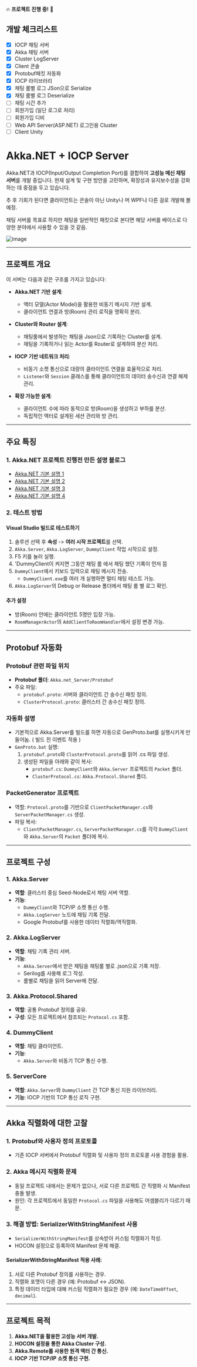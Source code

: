 🔥 **프로젝트 진행 중!** 🚀
## 개발 체크리스트
- [x] IOCP 채팅 서버 
- [x] Akka 채팅 서버
- [x] Cluster LogServer
- [x] Client 콘솔
- [x] Protobuf패킷 자동화
- [x] IOCP 라이브러리
- [x] 채팅 룸별 로그 JSon으로 Serialize
- [x] 채팅 룸별 로그 Deserialize
- [ ] 채팅 시간 추가
- [ ] 회원가입 (일단 로그로 처리)
- [ ] 회원가입 디비
- [ ] Web API Server(ASP.NET) 로그인용 Cluster
- [ ] Client Unity

# Akka.NET + IOCP Server

Akka.NET과 IOCP(Input/Output Completion Port)를 결합하여 **고성능 메신 채팅 서버**를 개발 중입니다. 현재 설계 및 구현 방안을 고민하며, 확장성과 유지보수성을 강화하는 데 중점을 두고 있습니다.

추 후 기회가 된다면 클라이언트는 콘솔이 아닌 Unity나 머 WPF나 다른 걸로 개발해 볼 예정.

채팅 서버를 목표로 하지만 채팅을 일반적인 패킷으로 본다면 해당 서버를 베이스로 다양한 분야에서 사용할 수 있을 것 같음. 

![image](https://github.com/user-attachments/assets/ddaf7061-51be-48ed-ad8e-f9495e9b847f)

---

## 프로젝트 개요

이 서버는 다음과 같은 구조를 가지고 있습니다:

- **Akka.NET 기반 설계**: 
  - 액터 모델(Actor Model)을 활용한 비동기 메시지 기반 설계.
  - 클라이언트 연결과 방(Room) 관리 로직을 명확히 분리.

- **Cluster와 Router 설계**: 
  - 채팅룸에서 발생하는 채팅을 Json으로 기록하는 Cluster를 설계.
  - 채팅을 기록하거나 읽는 Actor를 Router로 설계하여 분산 처리.
     
- **IOCP 기반 네트워크 처리**: 
  - 비동기 소켓 통신으로 대량의 클라이언트 연결을 효율적으로 처리.
  - `Listener`와 `Session` 클래스를 통해 클라이언트의 데이터 송수신과 연결 해제 관리.

- **확장 가능한 설계**:
  - 클라이언트 수에 따라 동적으로 방(Room)을 생성하고 부하를 분산.
  - 독립적인 액터로 설계된 세션 관리와 방 관리.

---

## 주요 특징

### 1. Akka.NET 프로젝트 진행전 만든 설명 블로그
- [Akka.NET 기본 설명 1](https://usingsystem.tistory.com/545)
- [Akka.NET 기본 설명 2](https://usingsystem.tistory.com/547)
- [Akka.NET 기본 설명 3](https://usingsystem.tistory.com/548)
- [Akka.NET 기본 설명 4](https://usingsystem.tistory.com/549)

### 2. 테스트 방법
#### Visual Studio 빌드로 테스트하기
1. 솔루션 선택 후 **속성** -> **여러 시작 프로젝트**를 선택.
2. `Akka.Server`, `Akka.LogServer`, `DummyClient` 작업 시작으로 설정.
3. F5 키를 눌러 실행.
4.  'DummyClient이 켜지면 그동안 채팅 룸 에서 채팅 했던 기록이 먼저 뜸
5. `DummyClient`에서 키보드 입력으로 채팅 메시지 전송.
   - `DummyClient.exe`를 여러 개 실행하면 멀티 채팅 테스트 가능.
6. `Akka.LogServer`의 Debug or Release 폴더에서 채팅 룸 별 로그 확인.

#### 추가 설정
- 방(Room) 안에는 클라이언트 5명만 입장 가능.
- `RoomManagerActor`의 `AddClientToRoomHandler`에서 설정 변경 가능.

---

## Protobuf 자동화

### Protobuf 관련 파일 위치
- **Protobuf 폴더**: `Akka.net_Server/Protobuf`
- 주요 파일:
  - `protobuf.proto`: 서버와 클라이언트 간 송수신 패킷 정의.
  - `ClusterProtocol.proto`: 클러스터 간 송수신 패킷 정의.

### 자동화 설명
- 기본적으로 Akka.Server를 빌드를 하면 자동으로 GenProto.bat를 실행시키게 만들어놈. ( 빌드 전 이벤트 적용 )
- `GenProto.bat` 실행:
  1. `protobuf.proto`와 `ClusterProtocol.proto`를 읽어 .cs 파일 생성.
  2. 생성된 파일을 아래와 같이 복사:
     - `protobuf.cs`: `DummyClient`와 `Akka.Server` 프로젝트의 `Packet` 폴더.
     - `ClusterProtocol.cs`: `Akka.Protocol.Shared` 폴더.
     
### PacketGenerator 프로젝트
- 역할: `Protocol.proto`를 기반으로 `ClientPacketManager.cs`와 `ServerPacketManager.cs` 생성.
- 파일 복사:
  - `ClientPacketManager.cs`, `ServerPacketManager.cs`를 각각 `DummyClient`와 `Akka.Server`의 `Packet` 폴더에 복사.

---

## 프로젝트 구성

### 1. Akka.Server
- **역할**: 클러스터 중심 Seed-Node로서 채팅 서버 역할.
- **기능**:
  - `DummyClient`와 TCP/IP 소켓 통신 수행.
  - `Akka.LogServer` 노드에 채팅 기록 전달.
  - Google Protobuf를 사용한 데이터 직렬화/역직렬화.

### 2. Akka.LogServer
- **역할**: 채팅 기록 관리 서버.
- **기능**:
  - `Akka.Server`에서 받은 채팅을 채팅룸 별로 .json으로 기록 저장.
  - Serilog를 사용해 로그 작성.
  - 룸별로 채팅을 읽어 Server에 전달.

### 3. Akka.Protocol.Shared
- **역할**: 공통 Protobuf 정의를 공유.
- **구성**: 모든 프로젝트에서 참조되는 `Protocol.cs` 포함.

### 4. DummyClient
- **역할**: 채팅 클라이언트.
- **기능**:
  - `Akka.Server`와 비동기 TCP 통신 수행.

### 5. ServerCore
- **역할**: `Akka.Server`와 `DummyClient` 간 TCP 통신 지원 라이브러리.
- **기능**: IOCP 기반의 TCP 통신 로직 구현.

---

## Akka 직렬화에 대한 고찰

### 1. Protobuf와 사용자 정의 프로토콜
- 기존 IOCP 서버에서 Protobuf 직렬화 및 사용자 정의 프로토콜 사용 경험을 활용.

### 2. Akka 메시지 직렬화 문제
- 동일 프로젝트 내에서는 문제가 없으나, 서로 다른 프로젝트 간 직렬화 시 Manifest 충돌 발생.
- 원인: 각 프로젝트에서 동일한 `Protocol.cs` 파일을 사용해도 어셈블리가 다르기 때문.

### 3. 해결 방법: SerializerWithStringManifest 사용
- `SerializerWithStringManifest`를 상속받아 커스텀 직렬화기 작성.
- HOCON 설정으로 등록하여 Manifest 문제 해결.

#### SerializerWithStringManifest 적용 사례:
1. 서로 다른 Protobuf 정의를 사용하는 경우.
2. 직렬화 포맷이 다른 경우 (예: Protobuf ↔ JSON).
3. 특정 데이터 타입에 대해 커스텀 직렬화가 필요한 경우 (예: `DateTimeOffset`, `decimal`).

---

## 프로젝트 목적
1. **Akka.NET을 활용한 고성능 서버 개발.**
2. **HOCON 설정을 통한 Akka Cluster 구성.**
3. **Akka.Remote를 사용한 원격 액터 간 통신.**
4. **IOCP 기반 TCP/IP 소켓 통신 구현.**
